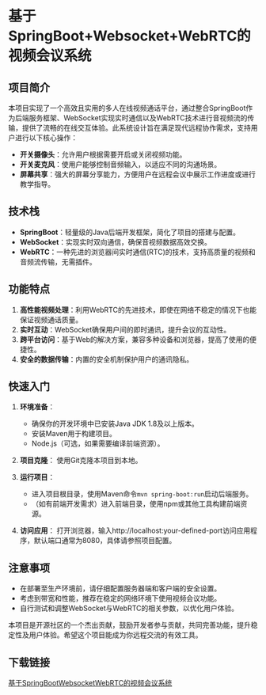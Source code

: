 # 基于SpringBoot+Websocket+WebRTC的视频会议系统

## 项目简介

本项目实现了一个高效且实用的多人在线视频通话平台，通过整合SpringBoot作为后端服务框架、WebSocket实现实时通信以及WebRTC技术进行音视频流的传输，提供了流畅的在线交互体验。此系统设计旨在满足现代远程协作需求，支持用户进行以下核心操作：

- **开关摄像头**：允许用户根据需要开启或关闭视频功能。
- **开关麦克风**：使用户能够控制音频输入，以适应不同的沟通场景。
- **屏幕共享**：强大的屏幕分享能力，方便用户在远程会议中展示工作进度或进行教学指导。

## 技术栈

- **SpringBoot**：轻量级的Java后端开发框架，简化了项目的搭建与配置。
- **WebSocket**：实现实时双向通信，确保音视频数据高效交换。
- **WebRTC**：一种先进的浏览器间实时通信(RTC)的技术，支持高质量的视频和音频流传输，无需插件。

## 功能特点

1. **高性能视频处理**：利用WebRTC的先进技术，即使在网络不稳定的情况下也能保证视频通话质量。
2. **实时互动**：WebSocket确保用户间的即时通讯，提升会议的互动性。
3. **跨平台访问**：基于Web的解决方案，兼容多种设备和浏览器，提高了使用的便捷性。
4. **安全的数据传输**：内置的安全机制保护用户的通讯隐私。

## 快速入门

1. **环境准备**：
   - 确保你的开发环境中已安装Java JDK 1.8及以上版本。
   - 安装Maven用于构建项目。
   - Node.js（可选，如果需要编译前端资源）。

2. **项目克隆**：
   使用Git克隆本项目到本地。

3. **运行项目**：
   - 进入项目根目录，使用Maven命令`mvn spring-boot:run`启动后端服务。
   - （如有前端开发需求）进入前端目录，使用npm或其他工具构建前端资源。

4. **访问应用**：
   打开浏览器，输入http://localhost:your-defined-port访问应用程序，默认端口通常为8080，具体请参照项目配置。

## 注意事项

- 在部署至生产环境前，请仔细配置服务器端和客户端的安全设置。
- 考虑到带宽和性能，推荐在稳定的网络环境下使用视频会议功能。
- 自行测试和调整WebSocket与WebRTC的相关参数，以优化用户体验。

本项目是开源社区的一个杰出贡献，鼓励开发者参与贡献，共同完善功能，提升稳定性及用户体验。希望这个项目能成为你远程交流的有效工具。

## 下载链接

[基于SpringBootWebsocketWebRTC的视频会议系统](https://pan.quark.cn/s/cee18676c508)